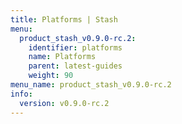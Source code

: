 ```yaml
---
title: Platforms | Stash
menu:
  product_stash_v0.9.0-rc.2:
    identifier: platforms
    name: Platforms
    parent: latest-guides
    weight: 90
menu_name: product_stash_v0.9.0-rc.2
info:
  version: v0.9.0-rc.2
---
```


